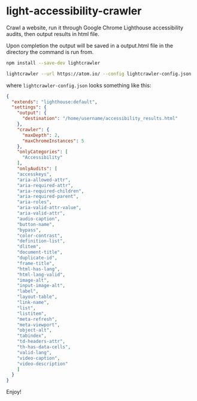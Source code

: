 # light-accessibility-crawler
Crawl a website, run it through Google Chrome Lighthouse accessibility audits, then output results in html file.

Upon completion the output will be saved in a output.html file in the directory the command is run from.

```bash
npm install --save-dev lightcrawler

lightcrawler --url https://atom.io/ --config lightcrawler-config.json
```

where `lightcrawler-config.json` looks something like this:
```json
{
  "extends": "lighthouse:default",
  "settings": {
    "output": {
      "destination": "/home/username/accessibility_results.html"
    },
    "crawler": {
      "maxDepth": 2,
      "maxChromeInstances": 5
    },
    "onlyCategories": [
      "Accessibility"
    ],
    "onlyAudits": [
	"accesskeys",
	"aria-allowed-attr",
	"aria-required-attr",
	"aria-required-children",
	"aria-required-parent",
	"aria-roles",
	"aria-valid-attr-value",
	"aria-valid-attr",
	"audio-caption",
	"button-name",
	"bypass",
	"color-contrast",
	"definition-list",
	"dlitem",
	"document-title",
	"duplicate-id",
	"frame-title",
	"html-has-lang",
	"html-lang-valid",
	"image-alt",
	"input-image-alt",
	"label",
	"layout-table",
	"link-name",
	"list",
	"listitem",
	"meta-refresh",
	"meta-viewport",
	"object-alt",
	"tabindex",
	"td-headers-attr",
	"th-has-data-cells",
	"valid-lang",
	"video-caption",
	"video-description"
    ]
  }
}

```

Enjoy!

